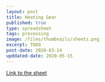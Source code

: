 ```yaml
---
layout: post
title: Heating Gear
published: true
type: spreadsheet
tags: processing
image: /files/thumbnails/sheets.png
excerpt: TODO
post-date: 2020-03-14
upddated-date: 2020-05-15
---
```


[Link to the sheet](https://docs.google.com/spreadsheets/d/1ZfRIPpeRNY9IS3rRJ1e5EEbX_L277fHlMRfAaK0DfCk/edit?usp=sharing)